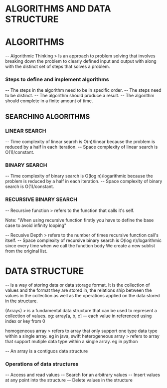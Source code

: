 # ALGORITHMS AND DATA STRUCTURE

# ALGORITHMS
-- Algorithmic Thinking > Is an approach to problem solving that involves breaking down the problem to clearly defined input and output with along with
    the distinct set of steps that solves a problem.

### Steps to define and implement algorithms
-- The steps in the algorithm need to be in specific order.
-- The steps need to be distinct.
-- The algorithm should produce a result.
-- The algorithm should complete in a finite amount of time.

## SEARCHING ALGORITHMS

### LINEAR SEARCH
-- Time complexity of linear search is O(n)/linear because the problem is reduced by a half in each iteration.
-- Space complexity of linear search is O(1)/constant.

### BINARY SEARCH
-- Time complexity of binary search is O(log n)/logarithmic because the problem is reduced by a half in each iteration.
-- Space complexity of binary search is O(1)/constant.

### RECURSIVE BINARY SEARCH
-- Recursive function >  refers to the function that calls it's self.

Note:
"When using recursive function firstly you have to define the base case to avoid infinity looping"


-- Recusive Depth > refers to the number of times recursive function call's itself.
-- Space complexity of recursive binary search is O(log n)/logarithmic since every time when we call the function body
    We create a new sublist from the original list.




# DATA STRUCTURE
-- is a way of storing data or data storage format.
It is the collection of values and the format they are stored in, the relations ship between
the values in the collection as well as the operations applied on the data stored in the structure.


(Arrays) > is a fundamental data structure that can be used to represent a collection of values.
eg:
    array[a, b, c]
    -- each value in referenced using index or key from 0

homogeneous array > refers to array that only support one type data type within a single array. eg in java, swift
heterogeneous array > refers to array that support mutiple data type within a single array. eg in python

-- An array is a contiguos data structure

### Operations of data structures
-- Access and read values
-- Search for an arbitrary values
-- Insert values at any point into the structure
-- Delete values in the structure


